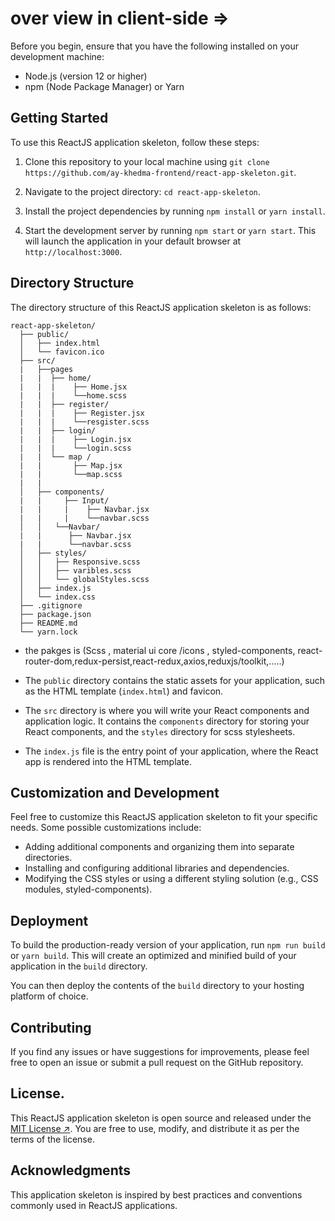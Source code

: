 # over view in client-side =>

Before you begin, ensure that you have the following installed on your development machine:

- Node.js (version 12 or higher)
- npm (Node Package Manager) or Yarn

## Getting Started

To use this ReactJS application skeleton, follow these steps:

1. Clone this repository to your local machine using `git clone https://github.com/ay-khedma-frontend/react-app-skeleton.git`.

2. Navigate to the project directory: `cd react-app-skeleton`.

3. Install the project dependencies by running `npm install` or `yarn install`.

4. Start the development server by running `npm start` or `yarn start`. This will launch the application in your default browser at `http://localhost:3000`.

## Directory Structure

The directory structure of this ReactJS application skeleton is as follows:

```
react-app-skeleton/
  ├── public/
  │   ├── index.html
  │   └── favicon.ico
  ├── src/
  |   ├──pages
  |   |  ├── home/ 
  |   |  |    ├── Home.jsx
  |   |  |    └──home.scss
  |   |  ├── register/
  |   |  |    ├── Register.jsx
  |   |  |    └──resgister.scss
  |   |  ├── login/
  |   |  |    ├── Login.jsx
  |   |  |    └──login.scss
  |   |  └── map /
  |   |       ├── Map.jsx
  |   |       └──map.scss
  |   |  
  │   ├── components/ 
  |   |     ├── Input/
  |   |     |    ├── Navbar.jsx
  |   |     |    └──navbar.scss
  │   │   └──Navbar/
  |   |      ├── Navbar.jsx
  |   |      └──navbar.scss
  │   ├── styles/
  │   │   ├── Responsive.scss
  │   │   ├── varibles.scss
  │   │   └── globalStyles.scss
  │   ├── index.js
  │   └── index.css
  ├── .gitignore
  ├── package.json
  ├── README.md
  └── yarn.lock
```
  
 - the pakges is (Scss , material ui core /icons , styled-components, react-router-dom,redux-persist,react-redux,axios,reduxjs/toolkit,.....)

- The `public` directory contains the static assets for your application, such as the HTML template (`index.html`) and favicon.

- The `src` directory is where you will write your React components and application logic. It contains the `components` directory for storing your React components, and the `styles` directory for scss stylesheets.

- The `index.js` file is the entry point of your application, where the React app is rendered into the HTML template.

## Customization and Development

Feel free to customize this ReactJS application skeleton to fit your specific needs. Some possible customizations include:

- Adding additional components and organizing them into separate directories.
- Installing and configuring additional libraries and dependencies.
- Modifying the CSS styles or using a different styling solution (e.g., CSS modules, styled-components).

## Deployment

To build the production-ready version of your application, run `npm run build` or `yarn build`. This will create an optimized and minified build of your application in the `build` directory.

You can then deploy the contents of the `build` directory to your hosting platform of choice.

## Contributing

If you find any issues or have suggestions for improvements, please feel free to open an issue or submit a pull request on the GitHub repository.

## License.

This ReactJS application skeleton is open source and released under the [MIT License ↗](https://opensource.org/licenses/MIT). You are free to use, modify, and distribute it as per the terms of the license.

## Acknowledgments

This application skeleton is inspired by best practices and conventions commonly used in ReactJS applications.
